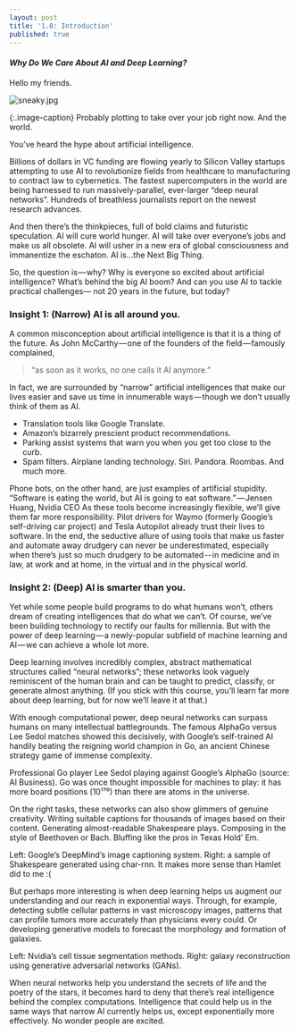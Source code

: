 ```yaml
---
layout: post
title: '1.0: Introduction'
published: true
---
```


#### *Why Do We Care About AI and Deep Learning?*


Hello my friends. 


![sneaky.jpg]({{site.baseurl}}/media/sneaky.jpg)

{:.image-caption}
Probably plotting to take over your job right now. And the world.

You’ve heard the hype about artificial intelligence.

Billions of dollars in VC funding are flowing yearly to Silicon Valley startups attempting to use AI to revolutionize fields from healthcare to manufacturing to contract law to cybernetics. The fastest supercomputers in the world are being harnessed to run massively-parallel, ever-larger “deep neural networks”. Hundreds of breathless journalists report on the newest research advances.

And then there’s the thinkpieces, full of bold claims and futuristic speculation. AI will cure world hunger. AI will take over everyone’s jobs and make us all obsolete. AI will usher in a new era of global consciousness and immanentize the eschaton. AI is…the Next Big Thing.

So, the question is — why? Why is everyone so excited about artificial intelligence? What’s behind the big AI boom? And can you use AI to tackle practical challenges— not 20 years in the future, but today?

### Insight 1: (Narrow) AI is all around you.

A common misconception about artificial intelligence is that it is a thing of the future. As John McCarthy — one of the founders of the field — famously complained,

> “as soon as it works, no one calls it AI anymore.”

In fact, we are surrounded by “narrow” artificial intelligences that make our lives easier and save us time in innumerable ways — though we don’t usually think of them as AI.
- Translation tools like Google Translate.
- Amazon’s bizarrely prescient product recommendations.
- Parking assist systems that warn you when you get too close to the curb.
- Spam filters. Airplane landing technology. Siri. Pandora. Roombas. And much more.

Phone bots, on the other hand, are just examples of artificial stupidity.
“Software is eating the world, but AI is going to eat software.” — Jensen Huang, Nvidia CEO
As these tools become increasingly flexible, we’ll give them far more responsibility. Pilot drivers for Waymo (formerly Google’s self-driving car project) and Tesla Autopilot already trust their lives to software. In the end, the seductive allure of using tools that make us faster and automate away drudgery can never be underestimated, especially when there’s just so much drudgery to be automated -- in medicine and in law, at work and at home, in the virtual and in the physical world.

### Insight 2: (Deep) AI is smarter than you.

Yet while some people build programs to do what humans won’t, others dream of creating intelligences that do what we can’t. Of course, we’ve been building technology to rectify our faults for millennia. But with the power of deep learning — a newly-popular subfield of machine learning and AI — we can achieve a whole lot more.

Deep learning involves incredibly complex, abstract mathematical structures called “neural networks”; these networks look vaguely reminiscent of the human brain and can be taught to predict, classify, or generate almost anything. (If you stick with this course, you’ll learn far more about deep learning, but for now we’ll leave it at that.)

With enough computational power, deep neural networks can surpass humans on many intellectual battlegrounds. The famous AlphaGo versus Lee Sedol matches showed this decisively, with Google’s self-trained AI handily beating the reigning world champion in Go, an ancient Chinese strategy game of immense complexity.

Professional Go player Lee Sedol playing against Google’s AlphaGo (source: AI Business). Go was once thought impossible for machines to play: it has more board positions (10¹⁷⁰) than there are atoms in the universe.

On the right tasks, these networks can also show glimmers of genuine creativity. Writing suitable captions for thousands of images based on their content. Generating almost-readable Shakespeare plays. Composing in the style of Beethoven or Bach. Bluffing like the pros in Texas Hold’ Em.

Left: Google’s DeepMind’s image captioning system. Right: a sample of Shakespeare generated using char-rnn. It makes more sense than Hamlet did to me :(

But perhaps more interesting is when deep learning helps us augment our understanding and our reach in exponential ways. Through, for example, detecting subtle cellular patterns in vast microscopy images, patterns that can profile tumors more accurately than physicians every could. Or developing generative models to forecast the morphology and formation of galaxies.

Left: Nvidia’s cell tissue segmentation methods. Right: galaxy reconstruction using generative adversarial networks (GANs).

When neural networks help you understand the secrets of life and the poetry of the stars, it becomes hard to deny that there’s real intelligence behind the complex computations. Intelligence that could help us in the same ways that narrow AI currently helps us, except exponentially more effectively.
No wonder people are excited.
